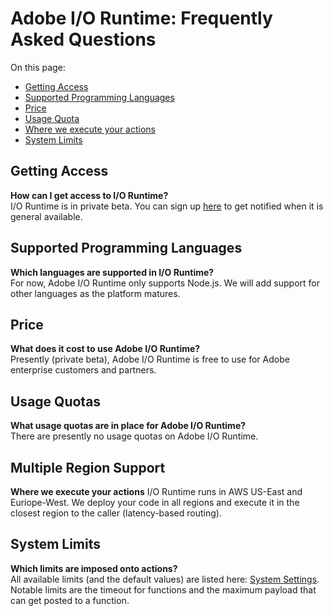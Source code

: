 # Adobe I/O Runtime: Frequently Asked Questions

On this page: 
- [Getting Access ](#gettingaccess)
- [Supported Programming Languages](#supportedprogramminglanguages)
- [Price](#price)
- [Usage Quota](#usagequota)
- [Where we execute your actions](#multipleregionsupport)
- [System Limits](#systemlimits)

## Getting Access 
**How can I get access to I/O Runtime?**  
I/O Runtime is in private beta. You can sign up [here](https://adobeio.typeform.com/to/RWhT8Y) to get notified when it is general available.

## Supported Programming Languages 
**Which languages are supported in I/O Runtime?**  
For now, Adobe I/O Runtime only supports Node.js. We will add support for other languages as the platform matures.

## Price 
**What does it cost to use Adobe I/O Runtime?**  
Presently (private beta), Adobe I/O Runtime is free to use for Adobe enterprise customers and partners.

## Usage Quotas 
**What usage quotas are in place for Adobe I/O Runtime?**  
There are presently no usage quotas on Adobe I/O Runtime.

## Multiple Region Support
**Where we execute your actions**
I/O Runtime runs in AWS US-East and Euriope-West. We deploy your code in all regions and execute it in the closest region to the caller (latency-based routing).

## System Limits
**Which limits are imposed onto actions?**  
All available limits (and the default values) are listed here: [System Settings](guides/system_settings.md). Notable limits are the timeout for functions and the maximum payload that can get posted to a function.